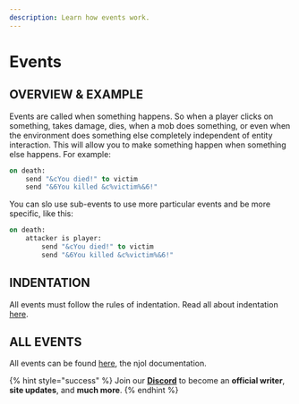 ```yaml
---
description: Learn how events work.
---
```


# Events

## OVERVIEW & EXAMPLE

Events are called when something happens. So when a player clicks on something, takes damage, dies, when a mob does something, or even when the environment does something else completely independent of entity interaction. This will allow you to make something happen when something else happens. For example:

```vb
on death:
    send "&cYou died!" to victim
    send "&6You killed &c%victim%&6!"
```

You can slo use sub-events to use more particular events and be more specific, like this:

```vb
on death:
    attacker is player:
        send "&cYou died!" to victim
        send "&6You killed &c%victim%&6!"
```


## INDENTATION

All events must follow the rules of indentation. Read all about indentation [here](indentation.md).

## ALL EVENTS

All events can be found [here](http://de.njol.ch/projects/skript/doc/events), the njol documentation.

{% hint style="success" %}
Join our **[Discord](https://discord.gg/TYhH5bK)** to become an **official writer**, **site updates**, and **much more**.
{% endhint %}
